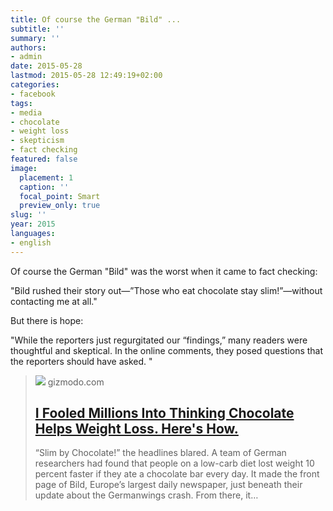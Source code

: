 ```yaml
---
title: Of course the German "Bild" ...
subtitle: ''
summary: ''
authors:
- admin
date: 2015-05-28
lastmod: 2015-05-28 12:49:19+02:00
categories:
- facebook
tags:
- media
- chocolate
- weight loss
- skepticism
- fact checking
featured: false
image:
  placement: 1
  caption: ''
  focal_point: Smart
  preview_only: true
slug: ''
year: 2015
languages:
- english
---
```


Of course the German "Bild" was the worst when it came to fact checking:

"Bild rushed their story out—”Those who eat chocolate stay slim!”—without contacting me at all."

But there is hope:

"While the reporters just regurgitated our “findings,” many readers were thoughtful and skeptical. In the online comments, they posed questions that the reporters should have asked. "
> [![](https://i.kinja-img.com/image/upload/c_fill,h_675,pg_1,q_80,w_1200/1281238327048066082.jpg)](http://io9.com/i-fooled-millions-into-thinking-chocolate-helps-weight-1707251800)
> gizmodo.com
> ## [I Fooled Millions Into Thinking Chocolate Helps Weight Loss. Here's How.](http://io9.com/i-fooled-millions-into-thinking-chocolate-helps-weight-1707251800)
>
>“Slim by Chocolate!” the headlines blared. A team of German researchers had found that people on a low-carb diet lost weight 10 percent faster if they ate a chocolate bar every day. It made the front page of Bild, Europe’s largest daily newspaper, just beneath their update about the Germanwings crash. From there, it…
